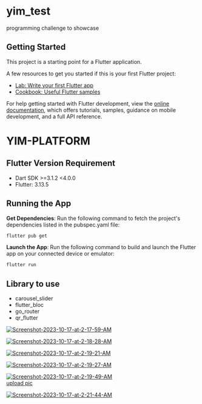 # yim_test

programming challenge to showcase

## Getting Started

This project is a starting point for a Flutter application.

A few resources to get you started if this is your first Flutter project:

- [Lab: Write your first Flutter app](https://docs.flutter.dev/get-started/codelab)
- [Cookbook: Useful Flutter samples](https://docs.flutter.dev/cookbook)

For help getting started with Flutter development, view the
[online documentation](https://docs.flutter.dev/), which offers tutorials,
samples, guidance on mobile development, and a full API reference.
# YIM-PLATFORM


## Flutter Version Requirement

- Dart SDK >=3.1.2 <4.0.0
- Flutter: 3.13.5

## Running the App

**Get Dependencies**: Run the following command to fetch the project's dependencies listed in the pubspec.yaml file:

```bash 
flutter pub get
```

**Launch the App**: Run the following command to build and launch the Flutter app on your connected device or emulator:

```bash 
flutter run
```

## Library to use

- carousel_slider
- flutter_bloc
- go_router
- qr_flutter


<a href="https://ibb.co/pxwTZV7"><img src="https://i.ibb.co/80sw2vC/Screenshot-2023-10-17-at-2-17-59-AM.png" alt="Screenshot-2023-10-17-at-2-17-59-AM" border="0"></a>

<a href="https://ibb.co/Mgdn2HQ"><img src="https://i.ibb.co/zmdsngD/Screenshot-2023-10-17-at-2-18-28-AM.png" alt="Screenshot-2023-10-17-at-2-18-28-AM" border="0"></a>

<a href="https://ibb.co/Zc5XC0y"><img src="https://i.ibb.co/r5Y0JVn/Screenshot-2023-10-17-at-2-19-21-AM.png" alt="Screenshot-2023-10-17-at-2-19-21-AM" border="0"></a>

<a href="https://ibb.co/rm48yjw"><img src="https://i.ibb.co/c1DfTBr/Screenshot-2023-10-17-at-2-19-27-AM.png" alt="Screenshot-2023-10-17-at-2-19-27-AM" border="0"></a>

<a href="https://ibb.co/cwpFZ6s"><img src="https://i.ibb.co/7QTWZn0/Screenshot-2023-10-17-at-2-19-49-AM.png" alt="Screenshot-2023-10-17-at-2-19-49-AM" border="0"></a><br /><a target='_blank' href='https://imgbb.com/'>upload pic</a><br />

<a href="https://ibb.co/G3d40TX"><img src="https://i.ibb.co/1J0tL63/Screenshot-2023-10-17-at-2-21-44-AM.png" alt="Screenshot-2023-10-17-at-2-21-44-AM" border="0"></a>